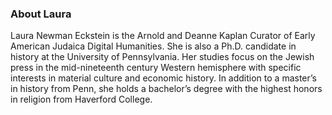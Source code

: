 ### About Laura

Laura Newman Eckstein is the Arnold and Deanne
Kaplan Curator of Early American Judaica Digital Humanities. She is also a Ph.D. candidate in history at the University of Pennsylvania. Her studies focus on the Jewish press in the mid-nineteenth century Western hemisphere with specific interests in material culture and economic history. In addition to a master’s in history from Penn, she holds a bachelor’s degree with the highest honors in religion from Haverford College.
